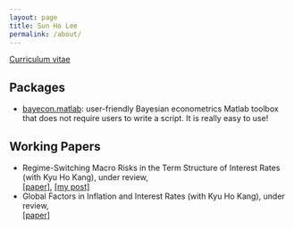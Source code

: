 ```yaml
---
layout: page
title: Sun Ho Lee
permalink: /about/
---
```


[Curriculum vitae](https://github.com/econPreference/econPreference.github.io/blob/master/CV.pdf)

## Packages

- [bayecon.matlab](https://github.com/econPreference/bayecon.matlab): user-friendly Bayesian econometrics Matlab toolbox that does not require users to write a script. It is really easy to use!

## Working Papers

- Regime-Switching Macro Risks in the Term Structure of Interest Rates (with Kyu Ho Kang), under review,\
  [[paper]](https://papers.ssrn.com/sol3/papers.cfm?abstract_id=4414404), [[my post]](https://econpreference.github.io/RSmacro/)
- Global Factors in Inflation and Interest Rates (with Kyu Ho Kang), under review,\
  [[paper]](https://papers.ssrn.com/sol3/papers.cfm?abstract_id=3874405)
